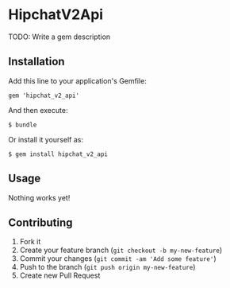 # HipchatV2Api

TODO: Write a gem description

## Installation

Add this line to your application's Gemfile:

    gem 'hipchat_v2_api'

And then execute:

    $ bundle

Or install it yourself as:

    $ gem install hipchat_v2_api

## Usage

Nothing works yet!

## Contributing

1. Fork it
2. Create your feature branch (`git checkout -b my-new-feature`)
3. Commit your changes (`git commit -am 'Add some feature'`)
4. Push to the branch (`git push origin my-new-feature`)
5. Create new Pull Request
